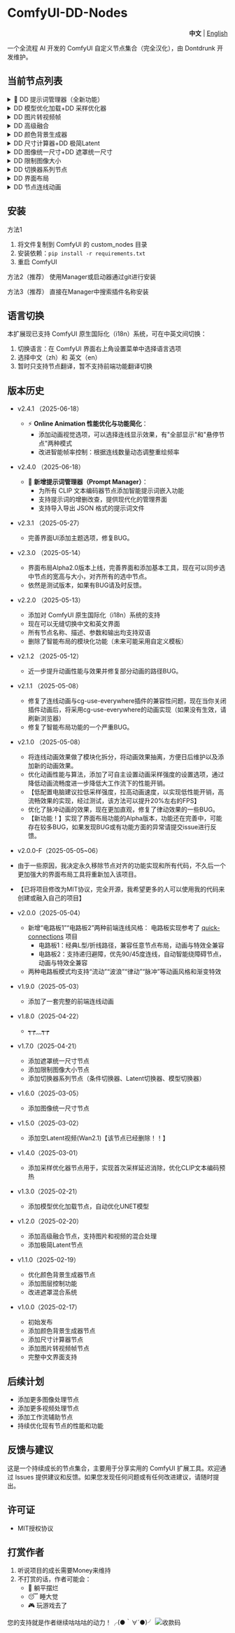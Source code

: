 # ComfyUI-DD-Nodes

<div align="right">
  <b>中文</b> | <a href="https://github.com/Dontdrunk/ComfyUI-DD-Nodes/blob/main/README-EN.md">English</a>
</div>

一个全流程 AI 开发的 ComfyUI 自定义节点集合（完全汉化），由 Dontdrunk 开发维护。

## 当前节点列表

<details>
  <summary>🎯 DD 提示词管理器（全新功能）</summary>

智能提示词嵌入和管理系统，为所有 CLIP 文本编码器节点提供强大的提示词管理功能：

**核心特性：**
- 🔍 **智能节点识别**：自动为各种 CLIP 文本编码器添加"嵌入提示词"按钮
- 📁 **导入导出**：支持 JSON 格式的提示词备份和分享，可以将自己的提示词分享给他人，也可以导入他人的提示词

**使用场景：**
- 管理常用的正面/负面提示词模板
- 快速切换不同风格的提示词组合
- 团队间分享和备份提示词库
- 提高工作流创作效率
- 高效管理LORA模型提示词

  ![提示词](https://github.com/user-attachments/assets/52bd3fa9-e6e0-486e-a18d-da45b6058e79)

</details>

<details>
  <summary>DD 模型优化加载+DD 采样优化器</summary>

高性能的模型加载优化器，支持智能加载和多种优化模式：
- 支持标准加载和分步加载两种方式
- 内置智能模式（针对模型大小与电脑配置自动选择最佳加载方案）
- 支持所有通过UNET节点进行加载的模型

- 模型首次采样速度优化器，消除首次采样延迟

![2131](https://github.com/user-attachments/assets/85c3f36b-f51a-4651-b4f7-9ff0d9f78170)

</details>

<details>
  <summary>DD 图片转视频帧</summary>

- 高效的图片转视频帧转换器

![微信截图_20250217231533](https://github.com/user-attachments/assets/66c05a9c-c33b-4813-b434-d3c5928067c5)

</details>

<details>
  <summary>DD 高级融合</summary>

- 强大的图像和视频融合处理器


![QQ2025220-185810-HD 00_00_00-00_00_30](https://github.com/user-attachments/assets/2a50614f-1911-4fd8-bc2e-8d2bece91e73)

</details>

<details>
  <summary>DD 颜色背景生成器</summary>

- 高级颜色背景生成器，支持多种颜色模式和图层控制

  
![123213](https://github.com/user-attachments/assets/141b1585-0d02-47f1-9d51-2d12eccc6403)

</details>

<details>
  <summary>DD 尺寸计算器+DD 极简Latent</summary>

- 极简的图像尺寸计算器与Latent 空间生成器

![123](https://github.com/user-attachments/assets/dca647bf-1c8f-4947-ad14-c7ad00e98d10)

</details>

<details>
  <summary>DD 图像统一尺寸+DD 遮罩统一尺寸</summary>

- 多功能图像和视频与遮罩的尺寸统一处理器

![2](https://github.com/user-attachments/assets/58629a1d-f331-4fd6-aabe-de7158d6fdda)

</details>

<details>
  <summary>DD 限制图像大小</summary>

- 智能图像尺寸限制器，确保图像在指定的最大和最小尺寸范围内

![3](https://github.com/user-attachments/assets/d2fac125-fad3-4f51-9b91-39d0be4c7753)

</details>

<details>
  <summary>DD 切换器系列节点</summary>

- 简化工作流程，提高处理灵活性

![2](https://github.com/user-attachments/assets/54690c0c-3627-4970-9bc0-ef58ca4be2f7)

</details>

<details>
  <summary>DD 界面布局</summary>

- 已实现Alpha版本，可以随机或指定节点标题的颜色，可以对杂乱节点做快速整理
- 美化UI，添加主题系统，每一种主题有两种不同风格可以切换，点击硬币动画即可切换
  
![面板](https://github.com/user-attachments/assets/ef4d9bb9-57a7-445d-8515-3bf07f1d48bc)

</details>

<details>
  <summary>DD 节点连线动画</summary>

为 ComfyUI 节点连线提供多种炫酷动画效果，支持自定义风格：
- 支持“流动”、“波浪”、“律动”、“脉冲”等多种动画风格
- 动画参数可自定义（线宽、速度、特效等）

![连线](https://github.com/user-attachments/assets/56621f61-fe41-48fc-8871-471f5d411a17)

</details>

## 安装
方法1
1. 将文件复制到 ComfyUI 的 custom_nodes 目录
2. 安装依赖：`pip install -r requirements.txt`
3. 重启 ComfyUI

方法2（推荐）
使用Manager或启动器通过git进行安装

方法3（推荐）
直接在Manager中搜索插件名称安装

## 语言切换

本扩展现已支持 ComfyUI 原生国际化（i18n）系统，可在中英文间切换：

1. 切换语言：在 ComfyUI 界面右上角设置菜单中选择语言选项
2. 选择中文（zh）和 英文（en）
3. 暂时只支持节点翻译，暂不支持前端功能翻译切换

## 版本历史
- v2.4.1  （2025-06-18）
  - ⚡ **Online Animation 性能优化与功能简化**：
    - 添加动画视觉选项，可以选择连线显示效果，有"全部显示"和"悬停节点"两种模式
    - 改进智能帧率控制：根据连线数量动态调整重绘频率

- v2.4.0  （2025-06-18）
  - 🎉 **新增提示词管理器（Prompt Manager）**：
    - 为所有 CLIP 文本编码器节点添加智能提示词嵌入功能
    - 支持提示词的增删改查，提供现代化的管理界面
    - 支持导入导出 JSON 格式的提示词文件

- v2.3.1  （2025-05-27）
  - 完善界面UI添加主题选项，修复BUG。

- v2.3.0  （2025-05-14）
  - 界面布局Alpha2.0版本上线，完善界面和添加基本工具，现在可以同步选中节点的宽高与大小，对齐所有的选中节点。
  - 依然是测试版本，如果有BUG请及时反馈。

- v2.2.0  （2025-05-13）
  - 添加对 ComfyUI 原生国际化（i18n）系统的支持
  - 现在可以无缝切换中文和英文界面
  - 所有节点名称、描述、参数和输出均支持双语
  - 删除了智能布局的模块化功能（未来可能采用自定义模板）

- v2.1.2  （2025-05-12）
  - 近一步提升动画性能与效果并修复部分动画的路径BUG。

- v2.1.1  （2025-05-08）
  - 修复了连线动画与cg-use-everywhere插件的兼容性问题，现在当你关闭插件动画后，将采用cg-use-everywhere的动画实现（如果没有生效，请刷新浏览器）
  - 修复了智能布局功能的一个严重BUG。

- v2.1.0  （2025-05-08）
  - 将连线动画效果做了模块化拆分，将动画效果抽离，方便日后维护以及添加新的动画效果。
   - 优化动画性能与算法，添加了可自主设置动画采样强度的设置选项，通过降低动画流畅度进一步降低大工作流下的性能开销。
   - 【低配置电脑建议拉低采样强度，拉高动画速度，以实现低性能开销，高流畅效果的实现，经过测试，该方法可以提升20%左右的FPS】
   - 优化了脉冲动画的效果，现在更加直观，修复了律动效果的一些BUG。
  - 【新功能！】实现了界面布局功能的Alpha版本，功能还在完善中，可能存在较多BUG，如果发现BUG或有功能方面的异常请提交issue进行反馈。

- v2.0.0-F（2025-05-05~06）
- 由于一些原因，我决定永久移除节点对齐的功能实现和所有代码，不久后一个更加强大的界面布局工具将重新加入该项目。
- 【已将项目修改为MIT协议，完全开源，我希望更多的人可以使用我的代码来创建或融入自己的项目】

- v2.0.0（2025-05-04）
  - 新增“电路板1”“电路板2”两种前端连线风格：
     电路板实现参考了 [quick-connections](https://github.com/niknah/quick-connections) 项目
    - 电路板1：经典L型/折线路径，兼容任意节点布局，动画与特效全兼容
    - 电路板2：支持递归避障，优先90/45度连线，自动智能绕障碍节点，动画与特效全兼容
  - 两种电路板模式均支持“流动”“波浪”“律动”“脉冲”等动画风格和渐变特效

- v1.9.0（2025-05-03）
  - 添加了一套完整的前端连线动画

- v1.8.0（2025-04-22）
  - ┭┮﹏┭┮

- v1.7.0（2025-04-21）
  - 添加遮罩统一尺寸节点
  - 添加限制图像大小节点
  - 添加切换器系列节点（条件切换器、Latent切换器、模型切换器）

- v1.6.0（2025-03-05）
  - 添加图像统一尺寸节点

- v1.5.0（2025-03-02）
  - 添加空Latent视频(Wan2.1)【该节点已经删除！！】

- v1.4.0（2025-03-01）
  - 添加采样优化器节点用于，实现首次采样延迟消除，优化CLIP文本编码预热

- v1.3.0（2025-02-21）
  - 添加模型优化加载节点，自动优化UNET模型

- v1.2.0（2025-02-20）
  - 添加高级融合节点，支持图片和视频的混合处理
  - 添加极简Latent节点

- v1.1.0（2025-02-19）
  - 优化颜色背景生成器节点
  - 添加图层控制功能
  - 改进遮罩混合系统

- v1.0.0（2025-02-17）
  - 初始发布
  - 添加颜色背景生成器节点
  - 添加尺寸计算器节点
  - 添加图片转视频帧节点
  - 完整中文界面支持

## 后续计划

- 添加更多图像处理节点
- 添加更多视频处理节点
- 添加工作流辅助节点
- 持续优化现有节点的性能和功能

## 反馈与建议

这是一个持续成长的节点集合，主要用于分享实用的 ComfyUI 扩展工具。欢迎通过 Issues 提供建议和反馈。如果您发现任何问题或有任何改进建议，请随时提出。

## 许可证
- MIT授权协议

## 打赏作者
1. 听说项目的成长需要Money来维持 
2. 不打赏的话，作者可能会：
   - 🦥 躺平摆烂
   - 😴 睡大觉
   - 🎮 玩游戏去了

您的支持就是作者继续咕咕咕的动力！╭(●｀∀´●)╯
![收款码](https://github.com/user-attachments/assets/77c99c94-3854-4c12-81cf-09c9f76099ac)

